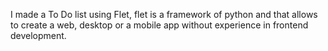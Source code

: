I made a To Do list using Flet, flet is a framework of python and that allows to create a web, desktop or a mobile app without experience in frontend development.
